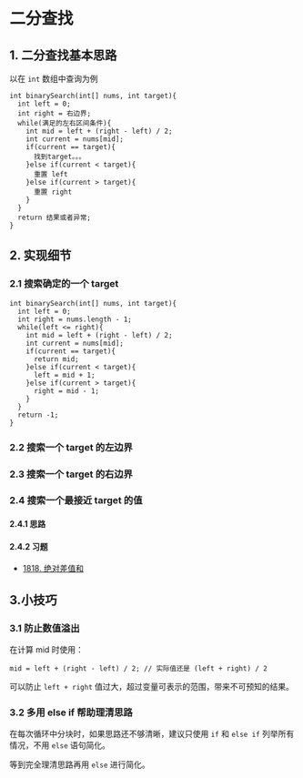 # 二分查找
## 1. 二分查找基本思路
以在 `int` 数组中查询为例
```
int binarySearch(int[] nums, int target){
  int left = 0;
  int right = 右边界;
  while(满足的左右区间条件){
    int mid = left + (right - left) / 2;
    int current = nums[mid];
    if(current == target){
      找到target。。。
    }else if(current < target){
      重置 left
    }else if(current > target){
      重置 right
    }
  }
  return 结果或者异常;
}
```

## 2. 实现细节
### 2.1 搜索确定的一个 target
```
int binarySearch(int[] nums, int target){
  int left = 0;
  int right = nums.length - 1;
  while(left <= right){
    int mid = left + (right - left) / 2;
    int current = nums[mid];
    if(current == target){
      return mid;
    }else if(current < target){
      left = mid + 1;
    }else if(current > target){
      right = mid - 1;
    }
  }
  return -1;
}
```

### 2.2 搜索一个 target 的左边界
### 2.3 搜索一个 target 的右边界
### 2.4 搜索一个最接近 target 的值
#### 2.4.1 思路
#### 2.4.2 习题
* [1818. 绝对差值和](https://leetcode-cn.com/problems/minimum-absolute-sum-difference/)

## 3.小技巧
### 3.1 防止数值溢出
  在计算 mid 时使用：
```
mid = left + (right - left) / 2; // 实际值还是 (left + right) / 2
```

  可以防止 `left + right` 值过大，超过变量可表示的范围，带来不可预知的结果。

### 3.2 多用 else if 帮助理清思路
  在每次循环中分块时，如果思路还不够清晰，建议只使用 `if` 和 `else if` 列举所有情况，不用 `else` 语句简化。
  
  等到完全理清思路再用 `else` 进行简化。
